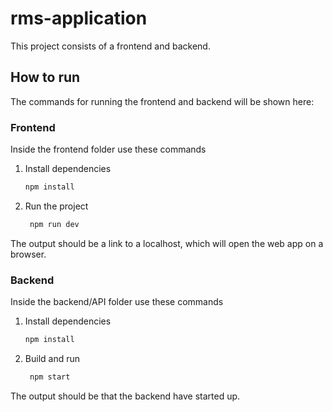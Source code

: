 # rms-application

This project consists of a frontend and backend.

## How to run

The commands for running the frontend and backend will be shown here:

### Frontend

Inside the frontend folder use these commands

1. Install dependencies

   ```bash
   npm install
   ```

2. Run the project

   ```bash
    npm run dev
   ```

The output should be a link to a localhost, which will open the web app on a browser.

### Backend

Inside the backend/API folder use these commands

1. Install dependencies

   ```bash
   npm install
   ```

2. Build and run

   ```bash
    npm start
   ```

The output should be that the backend have started up.